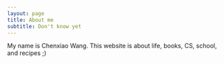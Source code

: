 ```yaml
---
layout: page
title: About me
subtitle: Don't know yet
---
```


My name is Chenxiao Wang. This website is about life, books, CS, school, and recipes ;)


